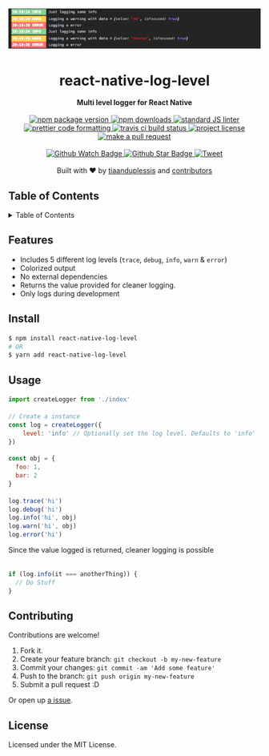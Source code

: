 
<h1 align="center">
  <img src="example.png" alt="">
</h1>
<h1 align="center">react-native-log-level</h1>
<div align="center">
  <strong>Multi level logger for React Native</strong>
</div>
<br>
<div align="center">
  <a href="https://npmjs.org/package/react-native-log-level">
    <img src="https://img.shields.io/npm/v/react-native-log-level.svg?style=flat-square" alt="npm package version" />
  </a>
  <a href="https://npmjs.org/package/react-native-log-level">
  <img src="https://img.shields.io/npm/dm/react-native-log-level.svg?style=flat-square" alt="npm downloads" />
  </a>
  <a href="https://github.com/feross/standard">
    <img src="https://img.shields.io/badge/code%20style-standard-brightgreen.svg?style=flat-square" alt="standard JS linter" />
  </a>
  <a href="https://github.com/prettier/prettier">
    <img src="https://img.shields.io/badge/styled_with-prettier-ff69b4.svg?style=flat-square" alt="prettier code formatting" />
  </a>
  <a href="https://travis-ci.org/tiaanduplessis/react-native-log-level">
    <img src="https://img.shields.io/travis/tiaanduplessis/react-native-log-level.svg?style=flat-square" alt="travis ci build status" />
  </a>
  <a href="https://github.com/tiaanduplessis/react-native-log-level/blob/master/LICENSE">
    <img src="https://img.shields.io/npm/l/react-native-log-level.svg?style=flat-square" alt="project license" />
  </a>
  <a href="http://makeapullrequest.com">
    <img src="https://img.shields.io/badge/PRs-welcome-brightgreen.svg?style=flat-square" alt="make a pull request" />
  </a>
</div>
<br>
<div align="center">
  <a href="https://github.com/tiaanduplessis/react-native-log-level/watchers">
    <img src="https://img.shields.io/github/watchers/tiaanduplessis/react-native-log-level.svg?style=social" alt="Github Watch Badge" />
  </a>
  <a href="https://github.com/tiaanduplessis/react-native-log-level/stargazers">
    <img src="https://img.shields.io/github/stars/tiaanduplessis/react-native-log-level.svg?style=social" alt="Github Star Badge" />
  </a>
  <a href="https://twitter.com/intent/tweet?text=Check%20out%20react-native-log-level!%20https://github.com/tiaanduplessis/react-native-log-level%20%F0%9F%91%8D">
    <img src="https://img.shields.io/twitter/url/https/github.com/tiaanduplessis/react-native-log-level.svg?style=social" alt="Tweet" />
  </a>
</div>
<br>
<div align="center">
  Built with ❤︎ by <a href="https://github.com/tiaanduplessis">tiaanduplessis</a> and <a href="https://github.com/tiaanduplessis/react-native-log-level/contributors">contributors</a>
</div>

<h2>Table of Contents</h2>
<details>
  <summary>Table of Contents</summary>
  <li><a href="#features">Features</a></li>
  <li><a href="#install">Install</a></li>
  <li><a href="#usage">Usage</a></li>
  <li><a href="#contribute">Contribute</a></li>
  <li><a href="#license">License</a></li>
</details>

## Features

- Includes 5 different log levels (`trace`, `debug`, `info`, `warn` & `error`)
- Colorized output
- No external dependencies
- Returns the value provided for cleaner logging.
- Only logs during development

## Install

```sh
$ npm install react-native-log-level
# OR
$ yarn add react-native-log-level
```

## Usage

```js
import createLogger from './index'

// Create a instance
const log = createLogger({
    level: 'info' // Optionally set the log level. Defaults to 'info'
})

const obj = {
  foo: 1,
  bar: 2
}

log.trace('hi')
log.debug('hi')
log.info('hi', obj)
log.warn('hi', obj)
log.error('hi')
```

Since the value logged is returned, cleaner logging is possible

```js

if (log.info(it === anotherThing)) {
  // Do Stuff
}

```

## Contributing

Contributions are welcome!

1. Fork it.
2. Create your feature branch: `git checkout -b my-new-feature`
3. Commit your changes: `git commit -am 'Add some feature'`
4. Push to the branch: `git push origin my-new-feature`
5. Submit a pull request :D

Or open up [a issue](https://github.com/tiaanduplessis/react-native-log-level/issues).

## License

Licensed under the MIT License.

